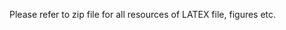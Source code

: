 Please refer to zip file for all resources of LATEX file, figures etc.                                                                             
